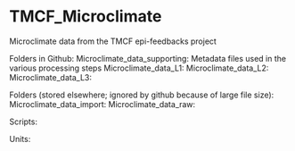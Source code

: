 # TMCF_Microclimate
Microclimate data from the TMCF epi-feedbacks project

Folders in Github:
Microclimate_data_supporting: Metadata files used in the various processing steps
Microclimate_data_L1: Microclimate_data_L2: 
Microclimate_data_L3: 

Folders (stored elsewhere; ignored by github because of large file size):
Microclimate_data_import: 
Microclimate_data_raw: 

Scripts:

Units:

